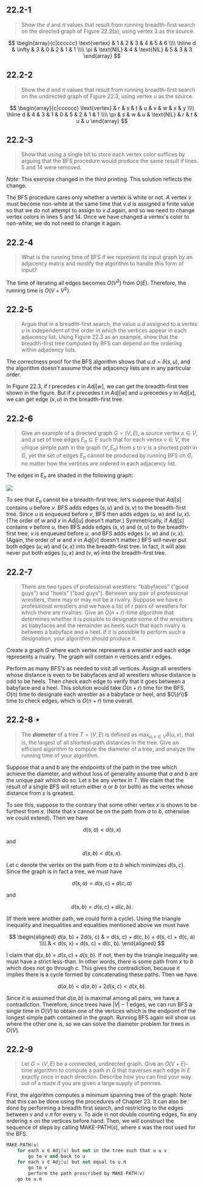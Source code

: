 ## 22.2-1

> Show the $d$ and $\pi$ values that result from running breadth-first search on the directed graph of Figure 22.2(a), using vertex $3$ as the source.

$$
\begin{array}{c|cccccc}
\text{vertex} & 1 & 2 & 3 & 4 & 5 & 6 \\\\
\hline
d & \infty & 3 & 0 & 2 & 1 & 1 \\\\
\pi & \text{NIL} & 4 & \text{NIL} & 5 & 3 & 3
\end{array}
$$

## 22.2-2

> Show the $d$ and $\pi$ values that result from running breadth-first search on the undirected graph of Figure 22.3, using vertex $u$ as the source.

$$
\begin{array}{c|cccccc}
\text{vertex} & r & s & t & u & v & w & x & y \\\\
\hline
d & 4 & 3 & 1 & 0 & 5 & 2 & 1 & 1 \\\\
\pi & s & w & u & \text{NIL} & r & t & u & u
\end{array}
$$

## 22.2-3

> Show that using a single bit to store each vertex color suffices by arguing that the $\text{BFS}$ procedure would produce the same result if lines 5 and 14 were removed.

$\textit{Note:}$ This exercise changed in the third printing. This solution reflects the change.

The $\text{BFS}$ procedure cares only whether a vertex is white or not. $A$ vertex $v$ must become non-white at the same time that $v.d$ is assigned a finite value so that we do not attempt to assign to $v.d$ again, and so we need to change vertex colors in lines 5 and 14. Once we have changed a vertex's color to non-white, we do not need to change it again.

## 22.2-4

> What is the running time of $\text{BFS}$ if we represent its input graph by an adjacency matrix and modify the algorithm to handle this form of input?

The time of iterating all edges becomes $O(V^2)$ from $O(E)$. Therefore, the running time is $O(V + V^2)$.

## 22.2-5

> Argue that in a breadth-first search, the value $u.d$ assigned to a vertex $u$ is independent of the order in which the vertices appear in each adjacency list. Using Figure 22.3 as an example, show that the breadth-first tree computed by $\text{BFS}$ can depend on the ordering within adjacency lists.

The correctness proof for the $\text{BFS}$ algorithm shows that $u.d = \delta(s, u)$, and the algorithm doesn't assume that the adjacency lists are in any particular order.

In Figure 22.3, if $t$ precedes $x$ in $Adj[w]$, we can get the breadth-first tree shown in the figure. But if $x$ precedes $t$ in $Adj[w]$ and $u$ precedes $y$ in $Adj[x]$, we can get edge $(x, u)$ in the breadth-first tree.

## 22.2-6

> Give an example of a directed graph $G = (V, E)$, a source vertex $s \in V$, and a set of tree edges $E_\pi \subseteq E$ such that for each vertex $v \in V$, the unique simple path in the graph $(V, E_\pi)$ from $s$ to $v$ is a shortest path in $G$, yet the set of edges $E_\pi$ cannot be produced by running $\text{BFS}$ on $G$, no matter how the vertices are ordered in each adjacency list.

The edges in $E_\pi$ are shaded in the following graph:

![](https://i.imgur.com/mIHBMbg.png)

To see that $E_\pi$ cannot be a breadth-first tree, let's suppose that $Adj[s]$ contains $u$ before $v$. $\text{BFS}$ adds edges $(s, u)$ and $(s, v)$ to the breadth-first tree. Since $u$ is enqueued before $v$, $\text{BFS}$ then adds edges $(u, w)$ and $(u, x)$. (The order of $w$ and $x$ in $Adj[u]$ doesn't matter.) Symmetrically, if $Adj[s]$ contains $v$ before $u$, then $\text{BFS}$ adds edges $(s, v)$ and $(s, u)$ to the breadth-first tree, $v$ is enqueued before $u$, and $\text{BFS}$ adds edges $(v, w)$ and $(v, x)$. (Again, the order of $w$ and $x$ in $Adj[v]$ doesn't matter.) $\text{BFS}$ will never put both edges $(u, w)$ and $(v, x)$ into the breadth-first tree. In fact, it will also never put both edges $(u, x)$ and $(v, w)$ into the breadth-first tree.

## 22.2-7

> There are two types of professional wrestlers: "babyfaces" ("good guys") and "heels" ("bad guys"). Between any pair of professional wrestlers, there may or may not be a rivalry. Suppose we have $n$ professional wrestlers and we have a list of $r$ pairs of wrestlers for which there are rivalries. Give an $O(n + r)$-time algorithm that determines whether it is possible to designate some of the wrestlers as babyfaces and the remainder as heels such that each rivalry is between a babyface and a heel. If it is possible to perform such a designation, your algorithm should produce it.

Create a graph $G$ where each vertex represents a wrestler and each edge represents a rivalry. The graph will contain $n$ vertices and $r$ edges.

Perform as many $\text{BFS}$'s as needed to visit all vertices. Assign all wrestlers whose distance is even to be babyfaces and all wrestlers whose distance is odd to be heels. Then check each edge to verify that it goes between a babyface and a heel. This solution would take $O(n + r)$ time for the $\text{BFS}$, $O(n)$ time to designate each wrestler as a babyface or heel, and $O\(r\)$ time to check edges, which is $O(n + r)$ time overall.

## 22.2-8 $\star$

> The ***diameter*** of a tree $T = (V, E)$ is defined as $\max_{u,v \in V} \delta(u, v)$, that is, the largest of all shortest-path distances in the tree. Give an efficient algorithm to compute the diameter of a tree, and analyze the running time of your algorithm.

Suppose that a and b are the endpoints of the path in the tree which achieve the diameter, and without loss of generality assume that $a$ and $b$ are the unique pair which do so. Let $s$ be any vertex in $T$. We claim that the result of a single $\text{BFS}$ will return either $a$ or $b$ (or both) as the vertex whose distance from $s$ is greatest.

To see this, suppose to the contrary that some other vertex $x$ is shown to be furthest from $s$. (Note that $x$ cannot be on the path from $a$ to $b$, otherwise we could extend). Then we have

$$d(s, a) < d(s, x)$$

and

$$d(s, b) < d(s, x).$$

Let $c$ denote the vertex on the path from $a$ to $b$ which minimizes $d(s, c)$. Since the graph is in fact a tree, we must have

$$d(s, a) = d(s, c) + d(c, a)$$

and

$$d(s, b) = d(s, c) + d(c, b).$$

(If there were another path, we could form a cycle). Using the triangle inequality and inequalities and equalities mentioned above we must have

$$
\begin{aligned}
d(a, b) + 2d(s, c) & = d(s, c) + d(c, b) + d(s, c) + d(c, a) \\\\
                   & < d(s, x) + d(s, c) + d(c, b).
\end{aligned}
$$

I claim that $d(x, b) = d(s, c) + d(s, b)$. If not, then by the triangle inequality we must have a strict less-than. In other words, there is some path from $x$ to $b$ which does not go through $c$. This gives the contradiction, because it implies there is a cycle formed by concatenating these paths. Then we have

$$d(a, b) < d(a, b) + 2d(s, c) < d(x, b).$$

Since it is assumed that $d(a, b)$ is maximal among all pairs, we have a contradiction. Therefore, since trees have $|V| - 1$ edges, we can run $\text{BFS}$ a single time in $O(V)$ to obtain one of the vertices which is the endpoint of the longest simple path contained in the graph. Running $\text{BFS}$ again will show us where the other one is, so we can solve the diameter problem for trees in $O(V)$.

## 22.2-9

> Let $G = (V, E)$ be a connected, undirected graph. Give an $O(V + E)$-time algorithm to compute a path in $G$ that traverses each edge in $E$ exactly once in each direction. Describe how you can find your way out of a maze if you are given a large supply of pennies.

First, the algorithm computes a minimum spanning tree of the graph. Note that this can be done using the procedures of Chapter 23. It can also be done by performing a breadth first search, and restricting to the edges between $v$ and $v.\pi$ for every $v$. To aide in not double counting edges, fix any ordering $\le$ on the vertices before hand. Then, we will construct the sequence of steps by calling $\text{MAKE-PATH}(s)$, where $s$ was the root used for the $\text{BFS}$.

```cpp
MAKE-PATH(u)
    for each v ∈ Adj[u] but not in the tree such that u ≤ v
        go to v and back to u
    for each v ∈ Adj[u] but not equal to u.π
        go to v
        perform the path proscribed by MAKE-PATH(v)
    go to u.π
```
